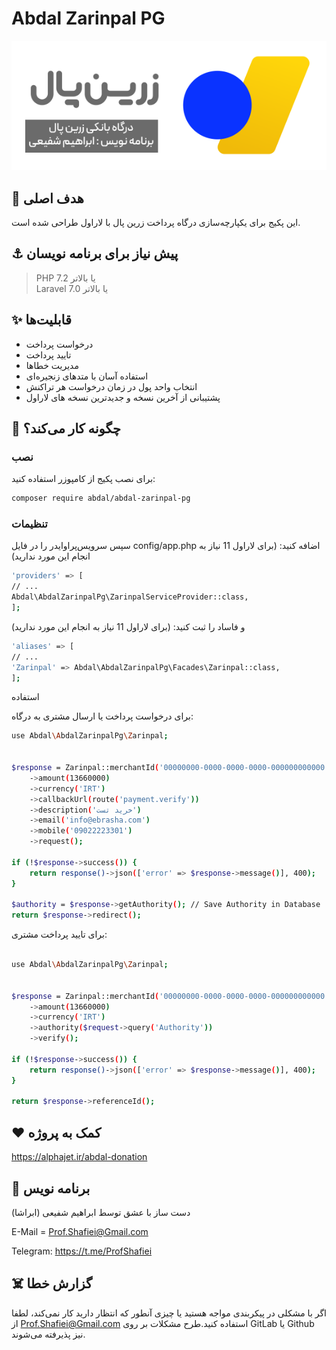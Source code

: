 # Abdal Zarinpal PG
<p align="center"><img src="resources/img/zlogo.png?raw=true"></p>

 ## 💎 هدف اصلی
این پکیج برای یکپارچه‌سازی درگاه پرداخت زرین پال با لاراول طراحی شده است.

## ⚓ پیش نیاز برای برنامه نویسان
> PHP 7.2 یا بالاتر  
> Laravel 7.0 یا بالاتر

## ✨ قابلیت‌ها

- درخواست پرداخت
- تایید پرداخت
- مدیریت خطاها
- استفاده آسان با متدهای زنجیره‌ای
- انتخاب واحد پول در زمان درخواست هر تراکنش
- پشتیبانی از آخرین نسخه  و جدیدترین نسخه های لاراول

## 📝 چگونه کار می‌کند؟

### نصب
برای نصب پکیج از کامپوزر استفاده کنید:
```bash
composer require abdal/abdal-zarinpal-pg
```

### تنظیمات

سپس سرویس‌پراوایدر را در فایل config/app.php اضافه کنید: (برای لاراول 11 نیاز به انجام این مورد ندارید) 
```bash
'providers' => [
// ...
Abdal\AbdalZarinpalPg\ZarinpalServiceProvider::class,
];
```
و فاساد را ثبت کنید: (برای لاراول 11 نیاز به انجام این مورد ندارید) 
```bash
'aliases' => [
// ...
'Zarinpal' => Abdal\AbdalZarinpalPg\Facades\Zarinpal::class,
];
```
استفاده

برای درخواست پرداخت یا ارسال مشتری به درگاه:
```bash
use Abdal\AbdalZarinpalPg\Zarinpal;

 
$response = Zarinpal::merchantId('00000000-0000-0000-0000-000000000000')
    ->amount(13660000)
    ->currency('IRT')
    ->callbackUrl(route('payment.verify'))
    ->description('خرید تست')
    ->email('info@ebrasha.com')
    ->mobile('09022223301')
    ->request();

if (!$response->success()) {
    return response()->json(['error' => $response->message()], 400);
}

$authority = $response->getAuthority(); // Save Authority in Database
return $response->redirect();

```

برای تایید پرداخت مشتری:
```bash

use Abdal\AbdalZarinpalPg\Zarinpal;


$response = Zarinpal::merchantId('00000000-0000-0000-0000-000000000000')
    ->amount(13660000)
    ->currency('IRT')
    ->authority($request->query('Authority'))
    ->verify();

if (!$response->success()) {
    return response()->json(['error' => $response->message()], 400);
}

return $response->referenceId();
```
## ❤️ کمک به پروژه

https://alphajet.ir/abdal-donation

## 🤵 برنامه نویس
دست ساز با عشق توسط ابراهیم شفیعی (ابراشا)

E-Mail = Prof.Shafiei@Gmail.com

Telegram: https://t.me/ProfShafiei

## ☠️ گزارش خطا

اگر با مشکلی در پیکربندی مواجه هستید یا چیزی آنطور که انتظار دارید کار نمی‌کند، لطفا از Prof.Shafiei@Gmail.com استفاده کنید.طرح مشکلات بر روی  GitLab یا Github نیز پذیرفته می‌شوند.

